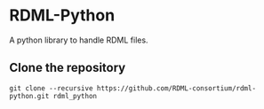 # RDML-Python

A python library to handle RDML files.


Clone the repository
--------------------

`git clone --recursive https://github.com/RDML-consortium/rdml-python.git rdml_python`


